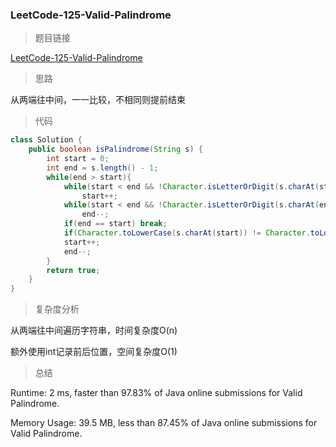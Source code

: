 ### LeetCode-125-Valid-Palindrome

> 题目链接

[LeetCode-125-Valid-Palindrome](https://leetcode.com/problems/valid-palindrome/)

> 思路

从两端往中间，一一比较，不相同则提前结束

> 代码

```java
class Solution {
    public boolean isPalindrome(String s) {
        int start = 0;
        int end = s.length() - 1;
        while(end > start){
            while(start < end && !Character.isLetterOrDigit(s.charAt(start)))
                start++;
            while(start < end && !Character.isLetterOrDigit(s.charAt(end)))
                end--;
            if(end == start) break;
            if(Character.toLowerCase(s.charAt(start)) != Character.toLowerCase(s.charAt(end))) return false;
            start++;
            end--;
        }
        return true;
    }
}
```

> 复杂度分析

从两端往中间遍历字符串，时间复杂度O(n)

额外使用int记录前后位置，空间复杂度O(1)

> 总结

Runtime: 2 ms, faster than 97.83% of Java online submissions for Valid Palindrome.

Memory Usage: 39.5 MB, less than 87.45% of Java online submissions for Valid Palindrome.
